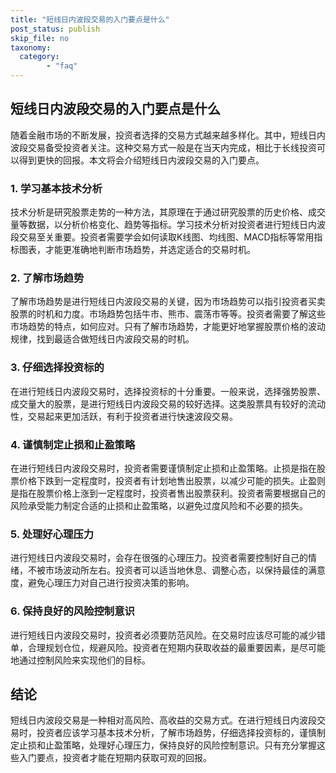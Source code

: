 ```yaml
---
title: "短线日内波段交易的入门要点是什么"
post_status: publish
skip_file: no
taxonomy:
  category:
        - "faq"
---
```


## 短线日内波段交易的入门要点是什么

随着金融市场的不断发展，投资者选择的交易方式越来越多样化。其中，短线日内波段交易备受投资者关注。这种交易方式一般是在当天内完成，相比于长线投资可以得到更快的回报。本文将会介绍短线日内波段交易的入门要点。

### 1. 学习基本技术分析

技术分析是研究股票走势的一种方法，其原理在于通过研究股票的历史价格、成交量等数据，以分析价格变化、趋势等指标。学习技术分析对投资者进行短线日内波段交易至关重要。投资者需要学会如何读取K线图、均线图、MACD指标等常用指标图表，才能更准确地判断市场趋势，并选定适合的交易时机。

### 2. 了解市场趋势

了解市场趋势是进行短线日内波段交易的关键，因为市场趋势可以指引投资者买卖股票的时机和力度。市场趋势包括牛市、熊市、震荡市等等。投资者需要了解这些市场趋势的特点，如何应对。只有了解市场趋势，才能更好地掌握股票价格的波动规律，找到最适合做短线日内波段交易的时机。

### 3. 仔细选择投资标的

在进行短线日内波段交易时，选择投资标的十分重要。一般来说，选择强势股票、成交量大的股票，是进行短线日内波段交易的较好选择。这类股票具有较好的流动性，交易起来更加活跃，有利于投资者进行快速波段交易。

### 4. 谨慎制定止损和止盈策略

在进行短线日内波段交易时，投资者需要谨慎制定止损和止盈策略。止损是指在股票价格下跌到一定程度时，投资者有计划地售出股票，以减少可能的损失。止盈则是指在股票价格上涨到一定程度时，投资者售出股票获利。投资者需要根据自己的风险承受能力制定合适的止损和止盈策略，以避免过度风险和不必要的损失。

### 5. 处理好心理压力

进行短线日内波段交易时，会存在很强的心理压力。投资者需要控制好自己的情绪，不被市场波动所左右。投资者可以适当地休息、调整心态，以保持最佳的满意度，避免心理压力对自己进行投资决策的影响。

### 6. 保持良好的风险控制意识

进行短线日内波段交易时，投资者必须要防范风险。在交易时应该尽可能的减少错单，合理规划仓位，规避风险。投资者在短期内获取收益的最重要因素，是尽可能地通过控制风险来实现他们的目标。

## 结论

短线日内波段交易是一种相对高风险、高收益的交易方式。在进行短线日内波段交易时，投资者应该学习基本技术分析，了解市场趋势，仔细选择投资标的，谨慎制定止损和止盈策略，处理好心理压力，保持良好的风险控制意识。只有充分掌握这些入门要点，投资者才能在短期内获取可观的回报。
